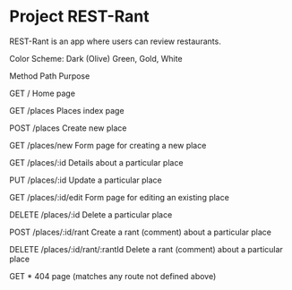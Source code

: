 # Project REST-Rant

REST-Rant is an app where users can review restaurants.

Color Scheme: Dark (Olive) Green, Gold, White


Method                  Path                Purpose

GET                     /                   Home page

GET                     /places             Places index page

POST                    /places             Create new place

GET                     /places/new         Form page for creating a new place

GET                     /places/:id         Details about a particular place

PUT                     /places/:id         Update a particular place

GET                     /places/:id/edit    Form page for editing an existing place

DELETE                  /places/:id         Delete a particular place

POST                    /places/:id/rant    Create a rant (comment) about a particular place

DELETE                  /places/:id/rant/:rantId   Delete a rant (comment) about a particular place

GET                     *                   404 page (matches any route not defined above)
